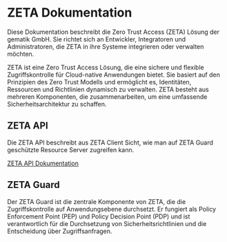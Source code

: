 # ZETA Dokumentation

Diese Dokumentation beschreibt die Zero Trust Access (ZETA) Lösung der gematik GmbH. Sie richtet sich an Entwickler, Integratoren und Administratoren, die ZETA in ihre Systeme integrieren oder verwalten möchten.

ZETA ist eine Zero Trust Access Lösung, die eine sichere und flexible Zugriffskontrolle für Cloud-native Anwendungen bietet. Sie basiert auf den Prinzipien des Zero Trust Modells und ermöglicht es, Identitäten, Ressourcen und Richtlinien dynamisch zu verwalten. ZETA besteht aus mehreren Komponenten, die zusammenarbeiten, um eine umfassende Sicherheitsarchitektur zu schaffen.

## ZETA API

Die ZETA API beschreibt aus ZETA Client Sicht, wie man auf ZETA Guard geschützte Resource Server zugreifen kann.

[ZETA API Dokumentation](api/v1/index.md)

## ZETA Guard

Der ZETA Guard ist die zentrale Komponente von ZETA, die die Zugriffskontrolle auf Anwendungsebene durchsetzt. Er fungiert als Policy Enforcement Point (PEP) und Policy Decision Point (PDP) und ist verantwortlich für die Durchsetzung von Sicherheitsrichtlinien und die Entscheidung über Zugriffsanfragen.
